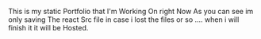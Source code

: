 This is my static Portfolio that I'm Working On right Now As you can see im only saving The react Src file in case  i lost the files or so .... when i will finish it it will be Hosted.
